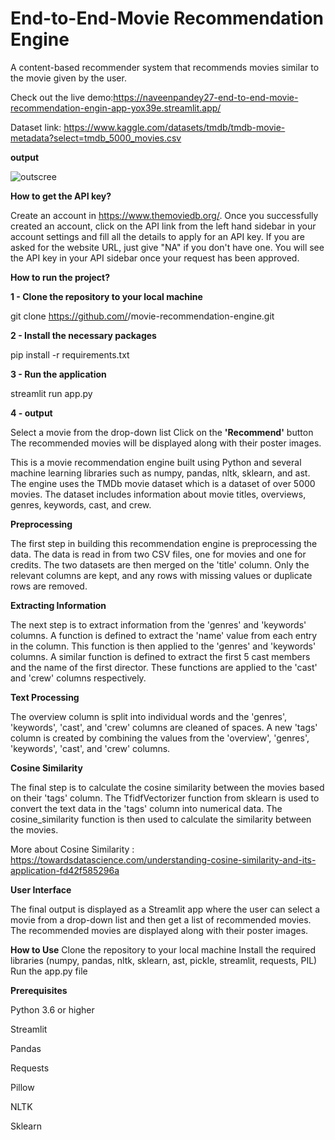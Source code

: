 # End-to-End-Movie Recommendation Engine

A content-based recommender system that recommends movies similar to the movie given by the user.

Check out the live demo:https://naveenpandey27-end-to-end-movie-recommendation-engin-app-yox39e.streamlit.app/

Dataset link: https://www.kaggle.com/datasets/tmdb/tmdb-movie-metadata?select=tmdb_5000_movies.csv

**output**

![outscree](https://user-images.githubusercontent.com/66298494/213917584-39ddc2d6-b34d-4a27-a9e9-bac3026189a2.png)


**How to get the API key?**

Create an account in https://www.themoviedb.org/. Once you successfully created an account, click on the API link from the left hand sidebar in your account settings and fill all the details to apply for an API key. If you are asked for the website URL, just give "NA" if you don't have one. You will see the API key in your API sidebar once your request has been approved.

**How to run the project?**

  **1 - Clone the repository to your local machine**

  git clone https://github.com/<username>/movie-recommendation-engine.git

  
  **2 - Install the necessary packages**

  pip install -r requirements.txt

  **3 - Run the application**
  
  streamlit run app.py

  **4 - output**

  Select a movie from the drop-down list Click on the **'Recommend'** button The recommended movies will be displayed along with their poster images.




This is a movie recommendation engine built using Python and several machine learning libraries such as numpy, pandas, nltk, sklearn, and ast. The engine uses the TMDb movie dataset which is a dataset of over 5000 movies. The dataset includes information about movie titles, overviews, genres, keywords, cast, and crew.


**Preprocessing**

The first step in building this recommendation engine is preprocessing the data. The data is read in from two CSV files, one for movies and one for credits. The two datasets are then merged on the 'title' column. Only the relevant columns are kept, and any rows with missing values or duplicate rows are removed.


**Extracting Information**

The next step is to extract information from the 'genres' and 'keywords' columns. A function is defined to extract the 'name' value from each entry in the column. This function is then applied to the 'genres' and 'keywords' columns. A similar function is defined to extract the first 5 cast members and the name of the first director. These functions are applied to the 'cast' and 'crew' columns respectively.


**Text Processing**

The overview column is split into individual words and the 'genres', 'keywords', 'cast', and 'crew' columns are cleaned of spaces. A new 'tags' column is created by combining the values from the 'overview', 'genres', 'keywords', 'cast', and 'crew' columns.


**Cosine Similarity**

The final step is to calculate the cosine similarity between the movies based on their 'tags' column. The TfidfVectorizer function from sklearn is used to convert the text data in the 'tags' column into numerical data. The cosine_similarity function is then used to calculate the similarity between the movies.

More about Cosine Similarity : https://towardsdatascience.com/understanding-cosine-similarity-and-its-application-fd42f585296a


**User Interface**

The final output is displayed as a Streamlit app where the user can select a movie from a drop-down list and then get a list of recommended movies. The recommended movies are displayed along with their poster images.


**How to Use**
Clone the repository to your local machine
Install the required libraries (numpy, pandas, nltk, sklearn, ast, pickle, streamlit, requests, PIL)
Run the app.py file



**Prerequisites**

Python 3.6 or higher

Streamlit

Pandas

Requests

Pillow

NLTK

Sklearn
